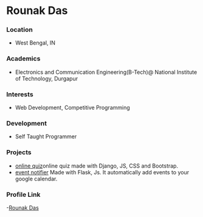# Rounak Das
### Location

- West Bengal, IN
### Academics

- Electronics and Communication Engineering(B-Tech)@ National Institute of Technology, Durgapur

### Interests

- Web Development, Competitive Programming

### Development

- Self Taught Programmer

### Projects

- [online quiz](https://github.com/ricky1812/sae)online quiz made with Django, JS, CSS and Bootstrap.
- [event notifier](https://github.com/ricky1812/Event-Notifier-App) Made with Flask, Js. It automatically add events to your google calendar.

### Profile Link

-[Rounak Das](https://github.com/ricky1812)
